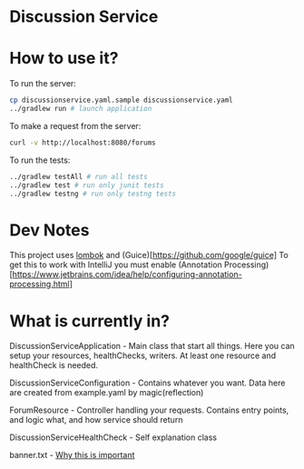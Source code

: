 # Discussion Service


# How to use it?

To run the server:

```bash
cp discussionservice.yaml.sample discussionservice.yaml
../gradlew run # launch application
```

To make a request from the server:

```bash
curl -v http://localhost:8080/forums
```

To run the tests:

```bash
../gradlew testAll # run all tests
../gradlew test # run only junit tests
../gradlew testng # run only testng tests

```

# Dev Notes

This project uses [lombok](http://projectlombok.org) and (Guice)[https://github.com/google/guice]
To get this to work with IntelliJ you must enable
(Annotation Processing)[https://www.jetbrains.com/idea/help/configuring-annotation-processing.html]

# What is currently in?

DiscussionServiceApplication - Main class that start all things.
Here you can setup your resources, healthChecks, writers.
At least one resource and healthCheck is needed.

DiscussionServiceConfiguration - Contains whatever you want.
Data here are created from example.yaml by magic(reflection)
 
ForumResource - Controller handling your requests.
Contains entry points, and logic what, and how service should return

DiscussionServiceHealthCheck - Self explanation class

banner.txt - [Why this is important](https://dropwizard.github.io/dropwizard/manual/core.html#banners)
